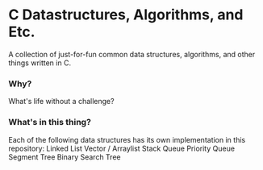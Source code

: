 # C Datastructures, Algorithms, and Etc.

A collection of just-for-fun common data structures, algorithms, and other things written in C.

### Why?
What's life without a challenge?

### What's in this thing?
Each of the following data structures has its own implementation in this repository:
	Linked List
	Vector / Arraylist
	Stack
	Queue
	Priority Queue
	Segment Tree
	Binary Search Tree

